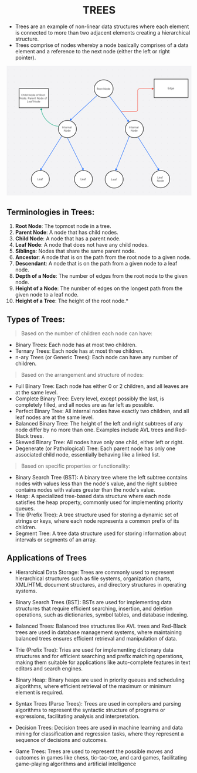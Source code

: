 <h1 align="center">TREES</h1>

- Trees are an example of non-linear data structures where each element is connected to more than two adjacent elements creating a hierarchical structure. 
- Trees comprise of nodes whereby a node basically comprises of a data element and a reference to the next node (either the left or right pointer). 

<img src="../../../assets/Trees/TreesTerms.png"/>

## Terminologies in Trees:

1. **Root Node**: The topmost node in a tree.
2. **Parent Node**: A node that has child nodes.
3. **Child Node**: A node that has a parent node.
4. **Leaf Node**: A node that does not have any child nodes.
5. **Siblings**: Nodes that share the same parent node.
6. **Ancestor**: A node that is on the path from the root node to a given node.
7. **Descendant**: A node that is on the path from a given node to a leaf node.
8. **Depth of a Node**: The number of edges from the root node to the given node.
9. **Height of a Node**: The number of edges on the longest path from the given node to a leaf node.
10. **Height of a Tree**: The height of the root node.*

## Types of Trees:
> Based on the number of children each node can have:

- Binary Trees: Each node has at most two children.
- Ternary Trees: Each node has at most three children.
- n-ary Trees (or Generic Trees): Each node can have any number of children.

> Based on the arrangement and structure of nodes:

- Full Binary Tree: Each node has either 0 or 2 children, and all leaves are at the same level.
- Complete Binary Tree: Every level, except possibly the last, is completely filled, and all nodes are as far left as possible.
- Perfect Binary Tree: All internal nodes have exactly two children, and all leaf nodes are at the same level.
- Balanced Binary Tree: The height of the left and right subtrees of any node differ by no more than one. Examples include AVL trees and Red-Black trees.
- Skewed Binary Tree: All nodes have only one child, either left or right.
- Degenerate (or Pathological) Tree: Each parent node has only one associated child node, essentially behaving like a linked list.

> Based on specific properties or functionality:

- Binary Search Tree (BST): A binary tree where the left subtree contains nodes with values less than the node's value, and the right subtree contains nodes with values greater than the node's value.
- Heap: A specialized tree-based data structure where each node satisfies the heap property, commonly used for implementing priority queues.
- Trie (Prefix Tree): A tree structure used for storing a dynamic set of strings or keys, where each node represents a common prefix of its children.
- Segment Tree: A tree data structure used for storing information about intervals or segments of an array.

## Applications of Trees
- Hierarchical Data Storage: Trees are commonly used to represent hierarchical structures such as file systems, organization charts, XML/HTML document structures, and directory structures in operating systems.

- Binary Search Trees (BST): BSTs are used for implementing data structures that require efficient searching, insertion, and deletion operations, such as dictionaries, symbol tables, and database indexing.

- Balanced Trees: Balanced tree structures like AVL trees and Red-Black trees are used in database management systems, where maintaining balanced trees ensures efficient retrieval and manipulation of data.

- Trie (Prefix Tree): Tries are used for implementing dictionary data structures and for efficient searching and prefix matching operations, making them suitable for applications like auto-complete features in text editors and search engines.

- Binary Heap: Binary heaps are used in priority queues and scheduling algorithms, where efficient retrieval of the maximum or minimum element is required.

- Syntax Trees (Parse Trees): Trees are used in compilers and parsing algorithms to represent the syntactic structure of programs or expressions, facilitating analysis and interpretation.

- Decision Trees: Decision trees are used in machine learning and data mining for classification and regression tasks, where they represent a sequence of decisions and outcomes.

- Game Trees: Trees are used to represent the possible moves and outcomes in games like chess, tic-tac-toe, and card games, facilitating game-playing algorithms and artificial intelligence